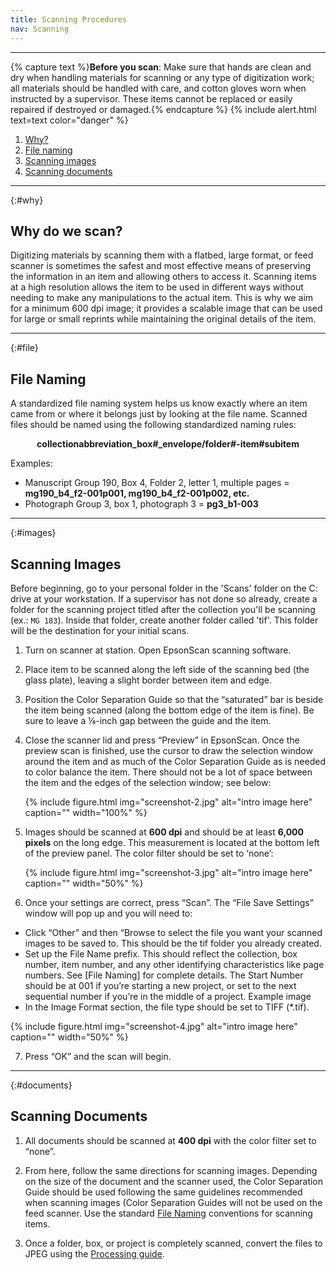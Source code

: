 ```yaml
---
title: Scanning Procedures
nav: Scanning
---
```


-------------------

{% capture text %}**Before you scan**:
Make sure that hands are clean and dry when handling materials for scanning or any type of digitization work; all materials should be handled with care, and cotton gloves worn when instructed by a supervisor. These items cannot be replaced or easily repaired if destroyed or damaged.{% endcapture %}
{% include alert.html text=text color="danger" %}

1. [Why?](#why)
2. [File naming](#file)
3. [Scanning images](#images)
4. [Scanning documents](#documents)

-----------

{:#why}
## Why do we scan?

Digitizing materials by scanning them with a flatbed, large format, or feed scanner is sometimes the safest and most effective means of preserving the information in an item and allowing others to access it. Scanning items at a high resolution allows the item to be used in different ways without needing to make any manipulations to the actual item. This is why we aim for a minimum 600 dpi image; it provides a scalable image that can be used for large or small reprints while maintaining the original details of the item.

-----------

{:#file}
## File Naming

A standardized file naming system helps us know exactly where an item came from or where it belongs just by looking at the file name. Scanned files should be named using the following standardized naming rules:

**<center>collectionabbreviation_box#_envelope/folder#-item#subitem</center>**

Examples:
- Manuscript Group 190, Box 4, Folder 2, letter 1, multiple pages = **mg190_b4_f2-001p001, mg190_b4_f2-001p002, etc.**
- Photograph Group 3, box 1, photograph 3 = **pg3_b1-003**

------------

{:#images}
## Scanning Images

Before beginning, go to your personal folder in the 'Scans' folder on the C: drive at your workstation. If a supervisor has not done so already, create a folder for the scanning project titled after the collection you'll be scanning (ex.: `MG 183`). Inside that folder, create another folder called 'tif'. This folder will be the destination for your initial scans.

1. Turn on scanner at station. Open EpsonScan scanning software. 

2. Place item to be scanned along the left side of the scanning bed (the glass plate), leaving a slight border between item and edge. 

3. Position the Color Separation Guide so that the “saturated” bar is beside the item being scanned (along the bottom edge of the item is fine). Be sure to leave a ⅛-inch gap between the guide and the item.

4. Close the scanner lid and press “Preview” in EpsonScan. Once the preview scan is finished, use the cursor to draw the selection window around the item and as much of the Color Separation Guide as is needed to color balance the item. There should not be a lot of space between the item and the edges of the selection window; see below:

    {% include figure.html img="screenshot-2.jpg" alt="intro image here" caption="" width="100%" %}
    
5. Images should be scanned at **600 dpi** and should be at least **6,000 pixels** on the long edge. This measurement is located at the bottom left of the preview panel. The color filter should be set to ‘none’:

    {% include figure.html img="screenshot-3.jpg" alt="intro image here" caption="" width="50%" %}

6. Once your settings are correct, press “Scan”. The “File Save Settings” window will pop up and you will need to:
- Click “Other” and then “Browse to select the file you want your scanned images to be saved to. This should be the tif folder you already created.
- Set up the File Name prefix. This should reflect the collection, box number, item number, and any other identifying characteristics like page numbers. See [File Naming] for complete details. The Start Number should be at 001 if you’re starting a new project, or set to the next sequential number if you’re in the middle of a project. 
Example image
- In the Image Format section, the file type should be set to TIFF (*.tif).

{% include figure.html img="screenshot-4.jpg" alt="intro image here" caption="" width="50%" %}

7. Press “OK” and the scan will begin. 

-------------

{:#documents}
## Scanning Documents

1. All documents should be scanned at **400 dpi** with the color filter set to “none”. 

2. From here, follow the same directions for scanning images. Depending on the size of the document and the scanner used, the Color Separation Guide should be used following the same guidelines recommended when scanning images (Color Separation Guides will not be used on the feed scanner. Use the standard [File Naming](https://uidaholib.github.io/dds-student-workflow/content/1-intro.html#file) conventions for scanning items.

3. Once a folder, box, or project is completely scanned, convert the files to JPEG using the [Processing guide](https://uidaholib.github.io/dds-student-workflow/content/2-lesson.html#documents). 
